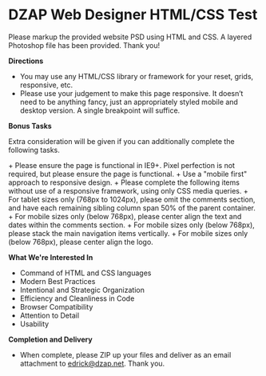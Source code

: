 DZAP Web Designer HTML/CSS Test
===============================

Please markup the provided website PSD using HTML and CSS. A layered Photoshop file has been provided. Thank you!

**Directions**
+ You may use any HTML/CSS library or framework for your reset, grids, responsive, etc.
+ Please use your judgement to make this page responsive. It doesn’t need to be anything fancy, just an appropriately styled mobile and desktop version. A single breakpoint will suffice.

**Bonus Tasks**
<p>Extra consideration will be given if you can additionally complete the following tasks.</p>
+ Please ensure the page is functional in IE9+. Pixel perfection is not required, but please ensure the page is functional.
+ Use a "mobile first" approach to responsive design.
+ Please complete the following items without use of a responsive framework, using only CSS media queries.
    + For tablet sizes only (768px to 1024px), please omit the comments section, and have each remaining sibling column span 50% of the parent container.
    + For mobile sizes only (below 768px), please center align the text and dates within the comments section.
    + For mobile sizes only (below 768px), please stack the main navigation items vertically.
    + For mobile sizes only (below 768px), please center align the logo.

**What We're Interested In**
+ Command of HTML and CSS languages
+ Modern Best Practices
+ Intentional and Strategic Organization
+ Efficiency and Cleanliness in Code
+ Browser Compatibility
+ Attention to Detail
+ Usability

**Completion and Delivery**
+ When complete, please ZIP up your files and deliver as an email attachment to edrick@dzap.net. Thank you.